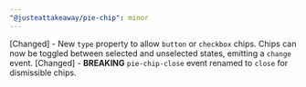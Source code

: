 ```yaml
---
"@justeattakeaway/pie-chip": minor
---
```


[Changed] - New `type` property to allow `button` or `checkbox` chips. Chips can now be toggled between selected and unselected states, emitting a `change` event.
[Changed] - **BREAKING** `pie-chip-close` event renamed to `close` for dismissible chips.

